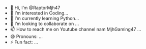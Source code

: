 - 👋 Hi, I’m @RaptorMjh47
- 👀 I’m interested in Coding...
- 🌱 I’m currently learning Python...
- 💞️ I’m looking to collaborate on ...
- 📫 How to reach me on Youtube channel  nam MjhGaming47 ...
- 😄 Pronouns: ...
- ⚡ Fun fact: ...

<!---
CyberMjh47/CyberMjh47 is a ✨ special ✨ repository because its `README.md` (this file) appears on your GitHub profile.
You can click the Preview link to take a look at your changes.
--->

